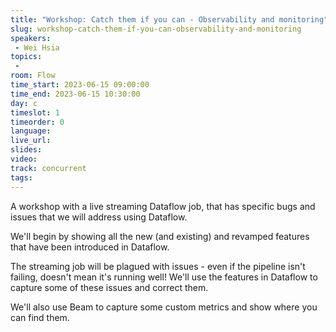 ```yaml
---
title: "Workshop: Catch them if you can - Observability and monitoring"
slug: workshop-catch-them-if-you-can-observability-and-monitoring
speakers:
 - Wei Hsia
topics:
 - 
room: Flow
time_start: 2023-06-15 09:00:00
time_end: 2023-06-15 10:30:00
day: c
timeslot: 1
timeorder: 0
language: 
live_url: 
slides: 
video: 
track: concurrent
tags:
---
```


A workshop with a live streaming Dataflow job, that has specific bugs and issues that we will address using Dataflow.

We'll begin by showing all the new (and existing) and revamped features that have been introduced in Dataflow.

The streaming job will be plagued with issues - even if the pipeline isn't failing, doesn't mean it's running well!
We'll use the features in Dataflow to capture some of these issues and correct them.

We'll also use Beam to capture some custom metrics and show where you can find them.
